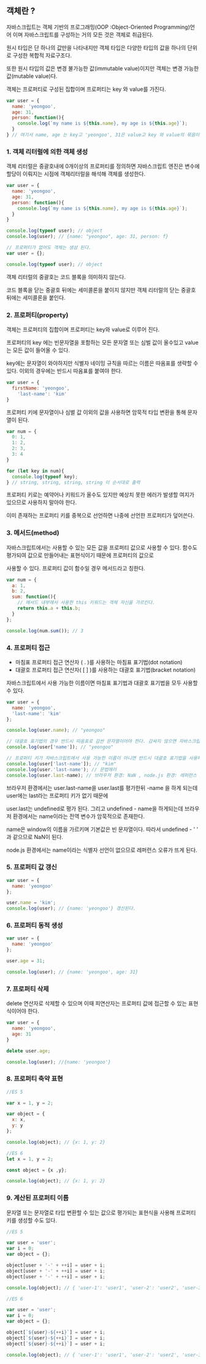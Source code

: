 ## 객체란 ?



자바스크립트는 객체 기반의 프로그래밍(OOP :Object-Oriented Programming)언어 이며 자바스크립트를 구성하는 거의 모든 것은 객체로 취급된다.

원시 타입은 단 하나의 값만을 나타내지만 객체 타입은 다양한 타입의 값을 하나의 단위로 구성한 복합적 자료구조다.

또한 원시 타입의 값은 변경 불가능한 값(immutable value)이지만 객체는 변경 가능한 값(mutable value)다.

객체는 프로퍼티로 구성된 집합이며 프로퍼티는 key 와 value를 가진다.

```javascript
var user = {
  name: 'yeongoo',
  age: 31,
  person: function(){
    console.log(`my name is ${this.name}, my age is ${this.age}`);
  }
} // 여기서 name, age 는 key고 'yeongoo', 31은 value고 key 와 value의 묶음이 프로퍼티다. person은 메서드다.
```



### 1. 객체 리터럴에 의한 객체 생성

객체 리터럴은 중괄호내에 0개이상의 프로퍼티를 정의하면 자바스크립트 엔진은 변수에 할당이 이뤄지는 시점에 객체리터럴을 해석해 객체를 생성한다.

```javascript
var user = {
  name: 'yeongoo',
  age: 31,
  person: function(){
    console.log(`my name is ${this.name}, my age is ${this.age}`);
  }
}

console.log(typeof user); // object
console.log(user); // {name: "yeongoo", age: 31, person: f}

// 프로퍼티가 없어도 객체는 생성 된다.
var user = {};

console.log(typeof user); // object

```

객체 리터럴의 중괄호는 코드 블록을 의미하지 않는다. 

코드 블록을 닫는 중괄호 뒤에는 세미콜론을 붙이지 않지만 객체 리터럴의 닫는 중괄호뒤에는 세미콜론을 붙인다.



### 2. 프로퍼티(property)

객체는 프로퍼티의 집합이며 프로퍼티는 key와 value로 이루어 진다. 

프로퍼티의 key 에는 빈문자열을 포함하는 모든 문자열 또는 심벌 값이 올수있고 value는 모든 값이 들어올 수 있다.         

key에는 문자열이 와야하지만 식별자 네이밍 규칙을 따르는 이름은 따옴표를 생략할 수 있다. 이외의 경우에는 반드시 따옴표를 붙여야 한다.

```javascript
var user = {
  firstName: 'yeongoo',
	'last-name': 'kim'  
}
```

프로퍼티 키에 문자열이나 심벌 값 이외의 값을 사용하면 암묵적 타입 변환을 통해 문자열이 된다.

```javascript
var num = {
  0: 1,
  1: 2,
  2: 3,
  3: 4
}

for (let key in num){
  console.log(typeof key); 
} // string, string, string, string 이 순서대로 출력
```

프로퍼티 키로는 예약어나 키워드가 올수도 있지만 예상치 못한 에러가 발생할 여지가 있으므로 사용하지 말아야 한다. 

이미 존재하는 프로퍼티 키를 중복으로 선언하면 나중에 선언한 프로퍼티가 덮어쓴다.



### 3. 메서드(method)

자바스크립트에서는 사용할 수 있는 모든 값을 프로퍼티 값으로 사용할 수 있다. 함수도 평가되여 값으로 만들어내는 표현식이기 때문에 프로퍼티의 값으로

사용할 수 있다. 프로퍼티 값이 함수일 경우 메서드라고 칭한다.

```javascript
var num = {
  a: 1,
  b: 2,
  sum: function(){ 
    // 메서드 내부에서 사용한 this 키워드는 객체 자신을 가르킨다.
    return this.a + this.b;
  }
};

console.log(num.sum()); // 3
```



### 4. 프로퍼티 접근

- 마침표 프로퍼티 접근 연산자 ( . )를 사용하는 마침표 표기법(dot notation)
- 대괄호 프로퍼티 접근 연산자( [ ] )를 사용하는 대괄호 표기법(bracket notation)

자바스크립트에서 사용 가능한 이름이면 마침표 표기법과 대괄호 표기법을 모두 사용할 수 있다.

```javascript
var user = {
  name: 'yeongoo',
  'last-name': 'kim'
};

console.log(user.name); // "yeongoo"

// 대괄호 표기법의 경우 반드시 따옴표로 감싼 문자열이어야 한다. 감싸지 않으면 자바스크립트 엔진은 식별자로 해석한다.
console.log(user['name']); // "yeongoo"

// 프로퍼티 키가 자바스크립트에서 사용 가능한 이름이 아니면 반드시 대괄호 표기법을 사용해야 한다.
console.log(user['last-name']); // "kim"
console.log(user.'last-name'); // 문법에러
console.log(user.last-name); // 브라우저 환경: NaN , node.js 환경: 레퍼런스 에러
```

브라우저 환경에서는 user.last-name을 user.last를 평가한뒤 -name 을 하게 되는데 user에는 last라는 프로퍼티 키가 없기 때문에 

user.last는 undefined로 평가 된다. 그리고 undefined - name을 하게되는데 브라우저 환경에서는 name이라는 전역 변수가 암묵적으로 존재한다.

name은 window의 이름을 가르키며 기본값은 빈 문자열이다. 따라서 undefined - ' ' 과 같으므로 NaN이 된다.

node.js 환경에서는 name이라는 식별자 선언이 없으므로 레퍼런스 오류가 뜨게 된다.



### 5. 프로퍼티 값 갱신 

```javascript
var user = {
  name: 'yeongoo'
};

user.name = 'kim';
console.log(user); // {name: 'yeongoo'} 갱신된다.
```



### 6. 프로퍼티 동적 생성

```javascript
var user = {
  name: 'yeongoo'
};

user.age = 31;

console.log(user); // {name: 'yeongoo', age: 31}
```



### 7. 프로퍼티 삭제

delete 연산자로 삭제할 수 있으며 이때 피연산자는 프로퍼티 값에 접근할 수 있는 표현식이어야 한다.

```javascript
var user = {
  name: 'yeongoo',
  age: 31
}

delete user.age;

console.log(user); //{name: 'yeongoo'}
```



### 8. 프로퍼티 축약 표현

```javascript
//ES 5

var x = 1, y = 2;

var object = {
  x: x,
  y: y
};

console.log(object); // {x: 1, y: 2}

//ES 6
let x = 1, y = 2;

const object = {x ,y};

console.log(object); // {x: 1, y: 2}
```



### 9. 계산된 프로퍼티 이름

문자열 또는 문자열로 타입 변환할 수 있는 값으로 평가되는 표현식을 사용해 프로퍼티 키를 생성할 수도 있다.

```javascript
//ES 5

var user = 'user';
var i = 0;
var object = {};

object[user + '-' + ++i] = user + i;
object[user + '-' + ++i] = user + i;
object[user + '-' + ++i] = user + i;

console.log(object); // { 'user-1': 'user1', 'user-2': 'user2', 'user-3': 'user3' }

//ES 6

var user = 'user';
var i = 0;
var object = {};

object[`${user}-${++i}`] = user + i;
object[`${user}-${++i}`] = user + i;
object[`${user}-${++i}`] = user + i;

console.log(object); // { 'user-1': 'user1', 'user-2': 'user2', 'user-3': 'user3' }

```

​                                                                   